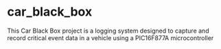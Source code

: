 # car_black_box
This Car Black Box project is a logging system designed to capture and record critical event data in a vehicle using a PIC16F877A microcontroller
